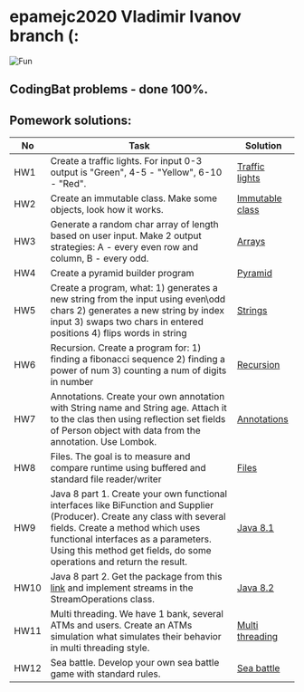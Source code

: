 # epamejc2020 Vladimir Ivanov branch (: 
![Fun](https://dataenginer.ru/wp-content/uploads/2019/03/Kak-ustanovit-Java-JRE-i-JDK-iz-fajla-RPM-na-Linux.jpg)

## CodingBat problems - done 100%.
## Рomework solutions:

| No | Task | Solution |
| ------ | ------ | ------ |
| HW1       | Create a traffic lights. For input 0-3 output is "Green", 4-5 - "Yellow", 6-10 - "Red". | [Traffic lights][HwTl] |
| HW2       | Create an immutable class. Make some objects, look how it works.                        | [Immutable class][HwIe] |
| HW3       | Generate a random char array of length based on user input. Make 2 output strategies: A - every even row and column, B - every odd. | [Arrays][HwAr] |
| HW4       | Create a pyramid builder program | [Pyramid][HwPb] |
| HW5       | Create a program, what: 1) generates a new string from the input using even\odd chars 2) generates a new string by index input 3) swaps two chars in entered positions 4) flips words in string | [Strings][HwSt] |
| HW6       | Recursion. Create a program for: 1) finding a fibonacci sequence 2) finding a power of num 3) counting a num of digits in number | [Recursion][HwRe] |
| HW7       | Annotations. Create your own annotation with String name and String age. Attach it to the clas then using reflection set fields of Person object with data from the annotation. Use Lombok. | [Annotations][HwAn] |
| HW8       | Files. The goal is to measure and compare runtime using buffered and standard file reader/writer | [Files][HwFi] |
| HW9       | Java 8 part 1. Create your own functional interfaces like BiFunction and Supplier (Producer). Create any class with several fields. Create a method which uses functional interfaces as a parameters. Using this method get fields, do some operations and return the result.  | [Java 8.1][HwJo] |
| HW10      | Java 8 part 2. Get the package from this [link][HwRr] and implement streams in the StreamOperations class. | [Java 8.2][HwJt] |
| HW11      | Multi threading. We have 1 bank, several ATMs and users. Create an ATMs simulation what simulates their behavior in multi threading style.  | [Multi threading][HwMt] |
| HW12      | Sea battle. Develop your own sea battle game with standard rules. | [Sea battle][HwAn] |

[HwTl]: <https://github.com/VLDRospuskov/epamejc2020/tree/Vladimir_Ivanov/com.epamejc.lessons/src/main/homeworks/java/trafficLights>
[HwIe]: <https://github.com/VLDRospuskov/epamejc2020/tree/Vladimir_Ivanov/com.epamejc.lessons/src/main/homeworks/java/immutableClass>
[HwAr]: <https://github.com/VLDRospuskov/epamejc2020/tree/Vladimir_Ivanov/com.epamejc.lessons/src/main/homeworks/java/arrays>
[HwPb]: <https://github.com/VLDRospuskov/epamejc2020/tree/Vladimir_Ivanov/com.epamejc.lessons/src/main/homeworks/java/pyramidBuilder>
[HwSt]: <https://github.com/VLDRospuskov/epamejc2020/tree/Vladimir_Ivanov/com.epamejc.lessons/src/main/homeworks/java/strings>
[HwRe]: <https://github.com/VLDRospuskov/epamejc2020/tree/Vladimir_Ivanov/com.epamejc.lessons/src/main/homeworks/java/recursion>
[HwAn]: <https://github.com/VLDRospuskov/epamejc2020/tree/Vladimir_Ivanov/com.epamejc.lessons/src/main/homeworks/java/annotations>
[HwFi]: <https://github.com/VLDRospuskov/epamejc2020/tree/Vladimir_Ivanov/com.epamejc.lessons/src/main/homeworks/java/files>
[HwJo]: <https://github.com/VLDRospuskov/epamejc2020/tree/Vladimir_Ivanov/com.epamejc.lessons/src/main/homeworks/java/java8/part1>
[HwJt]: <https://github.com/VLDRospuskov/epamejc2020/tree/Vladimir_Ivanov/com.epamejc.lessons/src/main/homeworks/java/java8/part2>
[HwMt]: <https://github.com/VLDRospuskov/epamejc2020/tree/Vladimir_Ivanov/com.epamejc.lessons/src/main/homeworks/java/multithreading>
[HwSb]: <https://github.com/VLDRospuskov/epamejc2020/tree/Vladimir_Ivanov/com.epamejc.lessons/src/main/homeworks/java/seabattle>
[HwRr]: <https://github.com/VLDRospuskov/epamejc2020/tree/develop/com.epamejc.lessons/src/main/homework/homework8>

